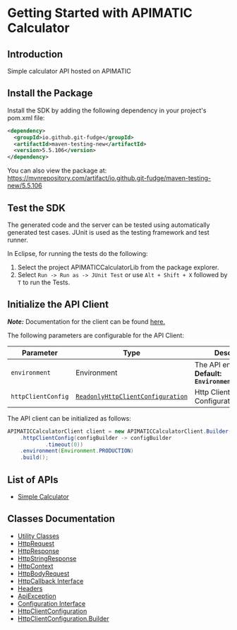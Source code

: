 
# Getting Started with APIMATIC Calculator

## Introduction

Simple calculator API hosted on APIMATIC

## Install the Package

Install the SDK by adding the following dependency in your project's pom.xml file:

```xml
<dependency>
  <groupId>io.github.git-fudge</groupId>
  <artifactId>maven-testing-new</artifactId>
  <version>5.5.106</version>
</dependency>
```

You can also view the package at:
https://mvnrepository.com/artifact/io.github.git-fudge/maven-testing-new/5.5.106

## Test the SDK

The generated code and the server can be tested using automatically generated test cases.
JUnit is used as the testing framework and test runner.

In Eclipse, for running the tests do the following:

1. Select the project APIMATICCalculatorLib from the package explorer.
2. Select `Run -> Run as -> JUnit Test` or use `Alt + Shift + X` followed by `T` to run the Tests.

## Initialize the API Client

**_Note:_** Documentation for the client can be found [here.](https://github.com/git-fudge/javaSourceCode/blob/5.5.106/doc/client.md)

The following parameters are configurable for the API Client:

| Parameter | Type | Description |
|  --- | --- | --- |
| `environment` | Environment | The API environment. <br> **Default: `Environment.PRODUCTION`** |
| `httpClientConfig` | [`ReadonlyHttpClientConfiguration`](doc/http-client-configuration.md) | Http Client Configuration instance. |

The API client can be initialized as follows:

```java
APIMATICCalculatorClient client = new APIMATICCalculatorClient.Builder()
    .httpClientConfig(configBuilder -> configBuilder
            .timeout(0))
    .environment(Environment.PRODUCTION)
    .build();
```

## List of APIs

* [Simple Calculator](https://github.com/git-fudge/javaSourceCode/blob/5.5.106/doc/controllers/simple-calculator.md)

## Classes Documentation

* [Utility Classes](https://github.com/git-fudge/javaSourceCode/blob/5.5.106/doc/utility-classes.md)
* [HttpRequest](https://github.com/git-fudge/javaSourceCode/blob/5.5.106/doc/http-request.md)
* [HttpResponse](https://github.com/git-fudge/javaSourceCode/blob/5.5.106/doc/http-response.md)
* [HttpStringResponse](https://github.com/git-fudge/javaSourceCode/blob/5.5.106/doc/http-string-response.md)
* [HttpContext](https://github.com/git-fudge/javaSourceCode/blob/5.5.106/doc/http-context.md)
* [HttpBodyRequest](https://github.com/git-fudge/javaSourceCode/blob/5.5.106/doc/http-body-request.md)
* [HttpCallback Interface](https://github.com/git-fudge/javaSourceCode/blob/5.5.106/doc/http-callback-interface.md)
* [Headers](https://github.com/git-fudge/javaSourceCode/blob/5.5.106/doc/headers.md)
* [ApiException](https://github.com/git-fudge/javaSourceCode/blob/5.5.106/doc/api-exception.md)
* [Configuration Interface](https://github.com/git-fudge/javaSourceCode/blob/5.5.106/doc/configuration-interface.md)
* [HttpClientConfiguration](https://github.com/git-fudge/javaSourceCode/blob/5.5.106/doc/http-client-configuration.md)
* [HttpClientConfiguration.Builder](https://github.com/git-fudge/javaSourceCode/blob/5.5.106/doc/http-client-configuration-builder.md)

